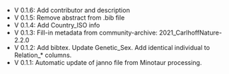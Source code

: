- V 0.1.6: Add contributor and description
- V 0.1.5: Remove abstract from .bib file
- V 0.1.4: Add Country_ISO info
- V 0.1.3: Fill-in metadata from community-archive: 2021_CarlhoffNature-2.2.0
- V 0.1.2: Add bibtex. Update Genetic_Sex. Add identical individual to Relation_* columns.
- V 0.1.1: Automatic update of janno file from Minotaur processing.
